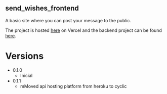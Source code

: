 ## send_wishes_frontend

A basic site where you can post your message to the public.

The project is hosted [here](https://send-wishes.vercel.app/) on Vercel and the backend project can be found [here](https://github.com/felipey2010/backend-send-wishes).

# Versions

- 0.1.0
  - Inicial
- 0.1.1
  - mMoved api hosting platform from heroku to cyclic
